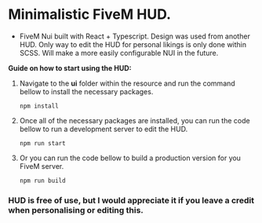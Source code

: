# Minimalistic FiveM HUD.

- FiveM Nui built with React + Typescript. Design was used from another HUD. Only way to edit the HUD for personal likings is only done within SCSS. Will make a more easily configurable NUI in the future.

**Guide on how to start using the HUD:**

1.  Navigate to the **ui** folder within the resource and run the command bellow to install the necessary packages.

        npm install

2.  Once all of the necessary packages are installed, you can run the code bellow to run a development server to edit the HUD.

        npm run start

3.  Or you can run the code bellow to build a production version for you FiveM server.

        npm run build

### HUD is free of use, but I would appreciate it if you leave a credit when personalising or editing this.
